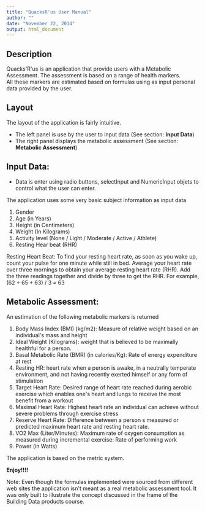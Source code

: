 ```yaml
---
title: "QuacksR'us User Manual"
author: ""
date: "November 22, 2014"
output: html_document
---
```


## Description

Quacks'R'us is an application that provide users with a Metabolic Assessment. The assessment is based on a range of health markers.  
All these markers are estimated based on formulas using as input personal data provided by the user. 


## Layout

The layout of the application is fairly intuitive.

- The left panel is use by the user to input data (See section: **Input Data**)
- The right panel displays the metabolic assessment (See section: **Metabolic Assessment**)

## Input Data:

- Data is enter using radio buttons, selectInput and NumericInput objets to control what the user can enter.

The application uses some very basic subject information as input data

1. Gender
2. Age (in Years)
3. Height (in Centimeters)
4. Weight (In Kilograms)
5. Activity level (None / Light / Moderate / Active / Athlete)
6. Resting Hear beat (RHR)


Resting Heart Beat: To find your resting heart rate,  as soon as you wake up,  count your pulse for one minute while still in bed. Average your heart rate over three mornings to obtain your average resting heart rate (RHR). Add the three readings together and divide by three to get the RHR. For example, (62 + 65 + 63) / 3 = 63


## Metabolic Assessment:


An estimation of the following metabolic markers is returned

1. Body Mass Index (BMI) (kg/m2): Measure of relative weight based on an individual's mass and height
2. Ideal Weight (Kilograms): weight that is believed to be maximally healthful for a person.
3. Basal Metabolic Rate (BMR) (in calories/Kg): Rate of energy expenditure at rest
4. Resting HR: heart rate when a person is awake, in a neutrally temperate environment, and not having recently exerted himself or any form of stimulation
5. Target Heart Rate: Desired range of heart rate reached during aerobic exercise which enables one's heart and lungs to receive the most benefit from a workout
6. Maximal Heart Rate: Highest heart rate an individual can achieve without severe problems through exercise stress
7. Reserve Heart Rate: Difference between a person s measured or predicted maximum heart rate and resting heart rate.
8. VO2 Max (Liter/Minutes): Maximum rate of oxygen consumption as measured during incremental exercise: Rate of performing work
9. Power (in Watts)

The application is based on the metric system.

**Enjoy!!!!**

Note: Even though the formulas implemented  were sourced from different web sites the application isn't meant as a real metabolic assessment tool. It was only built to illustrate the concept discussed in the frame of the Building Data products course.
